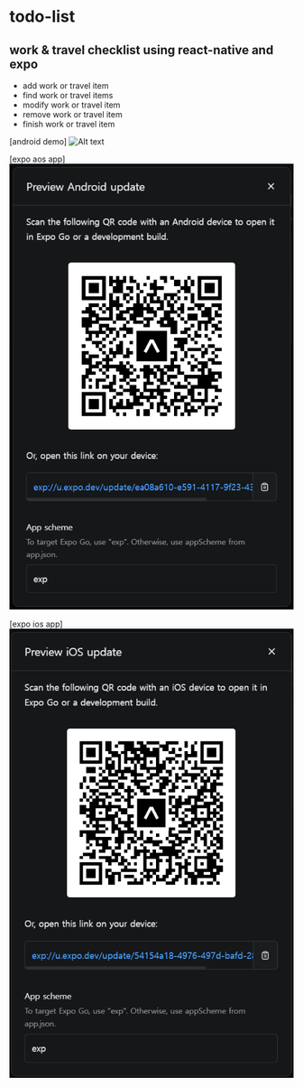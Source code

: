 # todo-list

## work & travel checklist using react-native and expo

-   add work or travel item
-   find work or travel items
-   modify work or travel item
-   remove work or travel item
-   finish work or travel item

[android demo]
![Alt text](https://github.com/toweringcloud/todo-list/blob/main/demo/snapshot1.gif?raw=true)

[expo aos app]
![Alt text](https://github.com/toweringcloud/todo-list/blob/main/demo/expo-android.png?raw=true)

[expo ios app]
![Alt text](https://github.com/toweringcloud/todo-list/blob/main/demo/expo-ios.png?raw=true)
